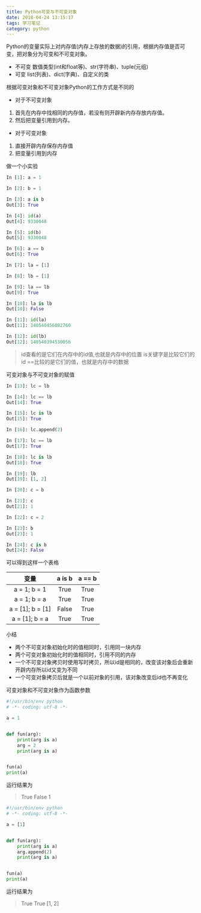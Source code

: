 ```yaml
---
title: Python可变与不可变对象
date: 2018-04-24 13:15:17
tags: 学习笔记
category: python
---
```

Python的变量实际上对内存值(内存上存放的数据)的引用，根据内存值是否可变，把对象分为可变和不可变对象。
<!--more-->
- 不可变
  数值类型(int和float等)、str(字符串)、tuple(元组)
- 可变
  list(列表)、dict(字典)、自定义的类

根据可变对象和不可变对象Python的工作方式是不同的
- 对于不可变对象
1. 首先在内存中找相同的内存值，若没有则开辟新内存存放内存值。
2. 然后把变量引用到内存。
- 对于可变对象
1. 直接开辟内存保存内存值
2. 把变量引用到内存

做一个小实验
``` python
In [1]: a = 1

In [2]: b = 1

In [3]: a is b
Out[3]: True

In [4]: id(a)
Out[4]: 9330048

In [5]: id(b)
Out[5]: 9330048

In [6]: a == b
Out[6]: True

In [7]: la = [1]

In [8]: lb = [1]

In [9]: la == lb
Out[9]: True

In [10]: la is lb
Out[10]: False

In [11]: id(la)
Out[11]: 140540456082760

In [12]: id(lb)
Out[12]: 140540394530056

```
> id查看的是它们在内存中的id值,也就是内存中的位置
> is关键字是比较它们的id
> ==比较的是它们的值，也就是内存中的数据

可变对象与不可变对象的赋值
``` python
In [13]: lc = lb

In [14]: lc == lb
Out[14]: True

In [15]: lc is lb
Out[15]: True

In [16]: lc.append(2)

In [17]: lc == lb
Out[17]: True

In [18]: lc is lb
Out[18]: True

In [19]: lb
Out[19]: [1, 2]

In [20]: c = b

In [21]: c
Out[21]: 1

In [22]: c = 2

In [23]: b
Out[23]: 1

In [24]: c is b
Out[24]: False

```
可以得到这样一个表格

变量 | a is b | a == b
:---:|:---:|:---:
a = 1; b = 1 | True | True
a = 1; b = a | True | True
a = [1]; b = [1] | False | True
a = [1]; b = a | True | True

小结
- 两个不可变对象初始化时的值相同时，引用同一块内存
- 两个可变对象初始化时的值相同时，引用不同的内存
- 一个不可变对象拷贝时使用写时拷贝，所以id是相同的，改变该对象后会重新开辟内存所以id又变为不同
- 一个可变对象拷贝后就是一个以前对象的引用，该对象改变后id也不再变化

可变对象和不可变对象作为函数参数
``` python
#!/usr/bin/env python
# -*- coding: utf-8 -*-

a = 1


def fun(arg):
    print(arg is a)
    arg = 2
    print(arg is a)


fun(a)
print(a)


```
运行结果为
> True
False
1

``` python
#!/usr/bin/env python
# -*- coding: utf-8 -*-

a = [1]


def fun(arg):
    print(arg is a)
    arg.append(2)
    print(arg is a)


fun(a)
print(a)

```
运行结果为
> True
True
[1, 2]

